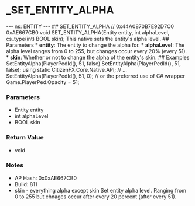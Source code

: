 # _SET_ENTITY_ALPHA

--- ns: ENTITY --- ## SET_ENTITY_ALPHA  // 0x44A0870B7E92D7C0 0xAE667CB0 void SET_ENTITY_ALPHA(Entity entity, int alphaLevel, cs_type(int) BOOL skin);  This native sets the entity's alpha level.  ## Parameters * **entity**: The entity to change the alpha for. * **alphaLevel**: The alpha level ranges from 0 to 255, but changes occur every 20% (every 51). * **skin**: Whether or not to change the alpha of the entity's skin.  ## Examples  SetEntityAlpha(PlayerPedId(), 51, false)  SetEntityAlpha(PlayerPedId(), 51, false);  using static CitizenFX.Core.Native.API; // ...  SetEntityAlpha(PlayerPedId(), 51, 0);  // or the preferred use of C# wrapper Game.PlayerPed.Opacity = 51;

### Parameters
* Entity entity
* int alphaLevel
* BOOL skin

### Return Value
* void

### Notes
* AP Hash: 0x0xAE667CB0
* Build: 811
* skin - everything alpha except skin
Set entity alpha level. Ranging from 0 to 255 but chnages occur after every 20 percent (after every 51).

